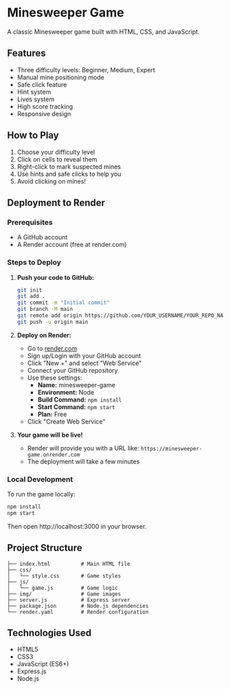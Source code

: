 # Minesweeper Game

A classic Minesweeper game built with HTML, CSS, and JavaScript.

## Features

- Three difficulty levels: Beginner, Medium, Expert
- Manual mine positioning mode
- Safe click feature
- Hint system
- Lives system
- High score tracking
- Responsive design

## How to Play

1. Choose your difficulty level
2. Click on cells to reveal them
3. Right-click to mark suspected mines
4. Use hints and safe clicks to help you
5. Avoid clicking on mines!

## Deployment to Render

### Prerequisites
- A GitHub account
- A Render account (free at render.com)

### Steps to Deploy

1. **Push your code to GitHub:**
   ```bash
   git init
   git add .
   git commit -m "Initial commit"
   git branch -M main
   git remote add origin https://github.com/YOUR_USERNAME/YOUR_REPO_NAME.git
   git push -u origin main
   ```

2. **Deploy on Render:**
   - Go to [render.com](https://render.com)
   - Sign up/Login with your GitHub account
   - Click "New +" and select "Web Service"
   - Connect your GitHub repository
   - Use these settings:
     - **Name:** minesweeper-game
     - **Environment:** Node
     - **Build Command:** `npm install`
     - **Start Command:** `npm start`
     - **Plan:** Free
   - Click "Create Web Service"

3. **Your game will be live!**
   - Render will provide you with a URL like: `https://minesweeper-game.onrender.com`
   - The deployment will take a few minutes

### Local Development

To run the game locally:

```bash
npm install
npm start
```

Then open http://localhost:3000 in your browser.

## Project Structure

```
├── index.html          # Main HTML file
├── css/
│   └── style.css       # Game styles
├── js/
│   └── game.js         # Game logic
├── img/                # Game images
├── server.js           # Express server
├── package.json        # Node.js dependencies
└── render.yaml         # Render configuration
```

## Technologies Used

- HTML5
- CSS3
- JavaScript (ES6+)
- Express.js
- Node.js